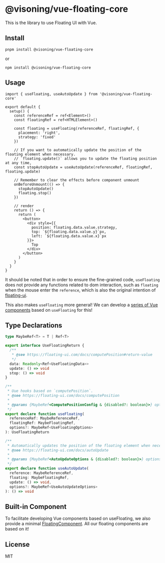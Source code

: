 # @visoning/vue-floating-core

This is the library to use Floating UI with Vue.

## Install

```shell
pnpm install @visoning/vue-floating-core
```

or

```shell
npm install @visoning/vue-floating-core
```

## Usage

```tsx
import { useFloating, useAutoUpdate } from '@visoning/vue-floating-core'

export default {
  setup() {
    const referenceRef = ref<Element>()
    const floatingRef = ref<HTMLElement>()

    const floating = useFloating(referenceRef, floatingRef, {
      placement: 'right',
      strategy: 'fixed'
    })

    // If you want to automatically update the position of the floating element when necessary.
    // `floating.update()` allows you to update the floating position at any time,
    const stopAutoUpdate = useAutoUpdate(referenceRef, floatingRef, floating.update)

    // Remember to clear the effects before component unmount
    onBeforeUnmount(() => {
      stopAutoUpdate()
      floating.stop()
    })

    // render
    return () => {
      return (
        <button>
          <div style={{
            position: floating.data.value.strategy,
            top: `${floating.data.value.y}`px,
            left: `${floating.data.value.x}`px
          }}>
            Top
          </div>
        </button>
      )
    }
  }
}
```

It should be noted that in order to ensure the fine-grained code, `useFloating` does not provide any functions related to dom interaction, such as `floating` when the mouse enter the `reference`, which is also the original intention of [floating-ui](https://github.com/floating-ui/floating-ui).

This also makes `useFloating` more general! We can develop a [series of Vue components](https://github.com/vue-reasoning/vue-floating/tree/main/packages/components) based on `useFloating` for this!

## Type Declarations

```ts
type MaybeRef<T> = T | Ref<T>

export interface UseFloatingReturn {
  /**
   * @see https://floating-ui.com/docs/computePosition#return-value
   */
  data: Readonly<Ref<UseFloatingData>>
  update: () => void
  stop: () => void
}

/**
 * Uue hooks based on `computePosition`.
 * @see https://floating-ui.com/docs/computePosition
 *
 * @params {MaybeRef<ComputePositionConfig & {disabled?: boolean}>} options
 */
export declare function useFloating(
  referenceRef: MaybeReferenceRef,
  floatingRef: MaybeFloatingRef,
  options?: MaybeRef<UseFloatingOptions>
): UseFloatingReturn

/**
 * Automatically updates the position of the floating element when necessary.
 * @see https://floating-ui.com/docs/autoUpdate
 *
 * @params {MaybeRef<AutoUpdateOptions & {disabled?: boolean}>} options
 */
export declare function useAutoUpdate(
  reference: MaybeReferenceRef,
  floating: MaybeFloatingRef,
  update: () => void,
  options?: MaybeRef<UseAutoUpdateOptions>
): () => void
```

## Built-in Component

To facilitate developing Vue components based on useFloating, we also provide a minimal [FloatingComponent](https://github.com/vue-reasoning/vue-floating/tree/main/packages/core/src/components).
All our floating components are based on it!

## License

MIT
